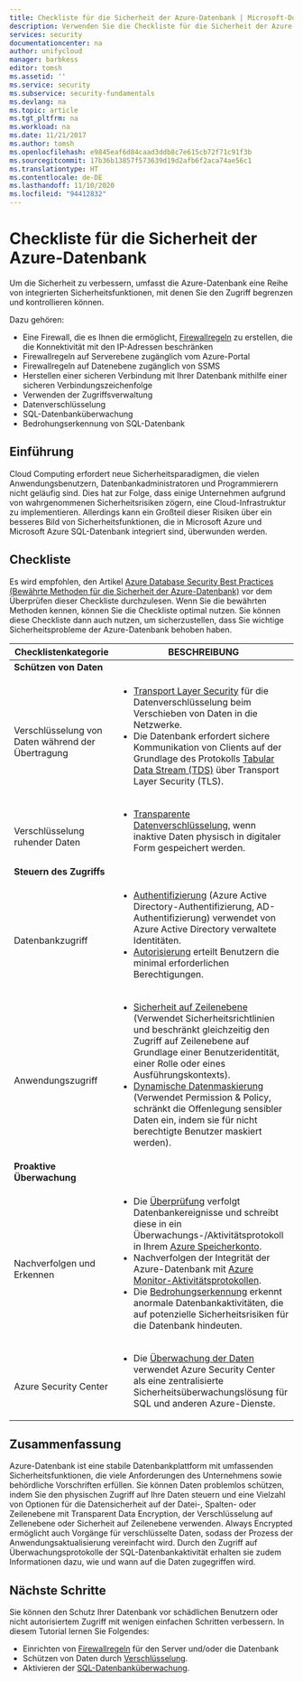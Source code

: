 ```yaml
---
title: Checkliste für die Sicherheit der Azure-Datenbank | Microsoft-Dokumentation
description: Verwenden Sie die Checkliste für die Sicherheit der Azure-Datenbank, um sicherzustellen, dass Sie wichtige Cloud Computing-Sicherheitsprobleme beheben.
services: security
documentationcenter: na
author: unifycloud
manager: barbkess
editor: tomsh
ms.assetid: ''
ms.service: security
ms.subservice: security-fundamentals
ms.devlang: na
ms.topic: article
ms.tgt_pltfrm: na
ms.workload: na
ms.date: 11/21/2017
ms.author: tomsh
ms.openlocfilehash: e9845eaf6d84caad3ddb8c7e615cb72f71c91f3b
ms.sourcegitcommit: 17b36b13857f573639d19d2afb6f2aca74ae56c1
ms.translationtype: HT
ms.contentlocale: de-DE
ms.lasthandoff: 11/10/2020
ms.locfileid: "94412832"
---
```

# <a name="azure-database-security-checklist"></a>Checkliste für die Sicherheit der Azure-Datenbank

Um die Sicherheit zu verbessern, umfasst die Azure-Datenbank eine Reihe von integrierten Sicherheitsfunktionen, mit denen Sie den Zugriff begrenzen und kontrollieren können.

Dazu gehören:

-    Eine Firewall, die es Ihnen die ermöglicht, [Firewallregeln](../../azure-sql/database/firewall-configure.md) zu erstellen, die die Konnektivität mit den IP-Adressen beschränken
-    Firewallregeln auf Serverebene zugänglich vom Azure-Portal
-    Firewallregeln auf Datenebene zugänglich von SSMS
-    Herstellen einer sicheren Verbindung mit Ihrer Datenbank mithilfe einer sicheren Verbindungszeichenfolge
-    Verwenden der Zugriffsverwaltung
-    Datenverschlüsselung
-    SQL-Datenbanküberwachung
-    Bedrohungserkennung von SQL-Datenbank

## <a name="introduction"></a>Einführung
Cloud Computing erfordert neue Sicherheitsparadigmen, die vielen Anwendungsbenutzern, Datenbankadministratoren und Programmierern nicht geläufig sind. Dies hat zur Folge, dass einige Unternehmen aufgrund von wahrgenommenen Sicherheitsrisiken zögern, eine Cloud-Infrastruktur zu implementieren. Allerdings kann ein Großteil dieser Risiken über ein besseres Bild von Sicherheitsfunktionen, die in Microsoft Azure und Microsoft Azure SQL-Datenbank integriert sind, überwunden werden.

## <a name="checklist"></a>Checkliste
Es wird empfohlen, den Artikel [Azure Database Security Best Practices (Bewährte Methoden für die Sicherheit der Azure-Datenbank)](../../azure-sql/database/security-best-practice.md) vor dem Überprüfen dieser Checkliste durchzulesen. Wenn Sie die bewährten Methoden kennen, können Sie die Checkliste optimal nutzen. Sie können diese Checkliste dann auch nutzen, um sicherzustellen, dass Sie wichtige Sicherheitsprobleme der Azure-Datenbank behoben haben.


|Checklistenkategorie| BESCHREIBUNG|
| ------------ | -------- |
|**Schützen von Daten**||
| <br> Verschlüsselung von Daten während der Übertragung| <ul><li>[Transport Layer Security](/windows-server/security/tls/transport-layer-security-protocol) für die Datenverschlüsselung beim Verschieben von Daten in die Netzwerke.</li><li>Die Datenbank erfordert sichere Kommunikation von Clients auf der Grundlage des Protokolls [Tabular Data Stream (TDS)](/openspecs/windows_protocols/ms-tds/893fcc7e-8a39-4b3c-815a-773b7b982c50) über Transport Layer Security (TLS).</li></ul> |
|<br>Verschlüsselung ruhender Daten| <ul><li>[Transparente Datenverschlüsselung](../../azure-sql/database/transparent-data-encryption-tde-overview.md), wenn inaktive Daten physisch in digitaler Form gespeichert werden.</li></ul>|
|**Steuern des Zugriffs**||  
|<br> Datenbankzugriff | <ul><li>[Authentifizierung](../../azure-sql/database/logins-create-manage.md) (Azure Active Directory-Authentifizierung, AD-Authentifizierung) verwendet von Azure Active Directory verwaltete Identitäten.</li><li>[Autorisierung](../../azure-sql/database/logins-create-manage.md) erteilt Benutzern die minimal erforderlichen Berechtigungen.</li></ul> |
|<br>Anwendungszugriff| <ul><li>[Sicherheit auf Zeilenebene](/sql/relational-databases/security/row-level-security) (Verwendet Sicherheitsrichtlinien und beschränkt gleichzeitig den Zugriff auf Zeilenebene auf Grundlage einer Benutzeridentität, einer Rolle oder eines Ausführungskontexts).</li><li>[Dynamische Datenmaskierung](../../azure-sql/database/dynamic-data-masking-overview.md) (Verwendet Permission &amp; Policy, schränkt die Offenlegung sensibler Daten ein, indem sie für nicht berechtigte Benutzer maskiert werden).</li></ul>|
|**Proaktive Überwachung**||  
| <br>Nachverfolgen und Erkennen| <ul><li>Die [Überprüfung](../../azure-sql/database/auditing-overview.md) verfolgt Datenbankereignisse und schreibt diese in ein Überwachungs-/Aktivitätsprotokoll in Ihrem [Azure Speicherkonto](../../storage/common/storage-account-create.md).</li><li>Nachverfolgen der Integrität der Azure-Datenbank mit [Azure Monitor-Aktivitätsprotokollen](../../azure-monitor/platform/platform-logs-overview.md).</li><li>Die [Bedrohungserkennung](../../azure-sql/database/threat-detection-configure.md) erkennt anormale Datenbankaktivitäten, die auf potenzielle Sicherheitsrisiken für die Datenbank hindeuten. </li></ul> |
|<br>Azure Security Center| <ul><li>Die [Überwachung der Daten](../../security-center/security-center-remediate-recommendations.md) verwendet Azure Security Center als eine zentralisierte Sicherheitsüberwachungslösung für SQL und anderen Azure-Dienste.</li></ul>|        

## <a name="conclusion"></a>Zusammenfassung
Azure-Datenbank ist eine stabile Datenbankplattform mit umfassenden Sicherheitsfunktionen, die viele Anforderungen des Unternehmens sowie behördliche Vorschriften erfüllen. Sie können Daten problemlos schützen, indem Sie den physischen Zugriff auf Ihre Daten steuern und eine Vielzahl von Optionen für die Datensicherheit auf der Datei-, Spalten- oder Zeilenebene mit Transparent Data Encryption, der Verschlüsselung auf Zellenebene oder Sicherheit auf Zeilenebene verwenden. Always Encrypted ermöglicht auch Vorgänge für verschlüsselte Daten, sodass der Prozess der Anwendungsaktualisierung vereinfacht wird. Durch den Zugriff auf Überwachungsprotokolle der SQL-Datenbankaktivität erhalten sie zudem Informationen dazu, wie und wann auf die Daten zugegriffen wird.

## <a name="next-steps"></a>Nächste Schritte
Sie können den Schutz Ihrer Datenbank vor schädlichen Benutzern oder nicht autorisiertem Zugriff mit wenigen einfachen Schritten verbessern. In diesem Tutorial lernen Sie Folgendes:

- Einrichten von [Firewallregeln](../../azure-sql/database/firewall-configure.md) für den Server und/oder die Datenbank
- Schützen von Daten durch [Verschlüsselung](/sql/relational-databases/security/encryption/sql-server-encryption).
- Aktivieren der [SQL-Datenbanküberwachung](../../azure-sql/database/auditing-overview.md).